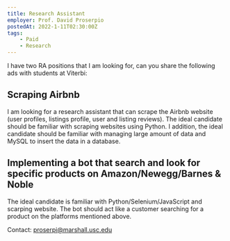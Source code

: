 ```yaml
---
title: Research Assistant
employer: Prof. David Proserpio
postedAt: 2022-1-11T02:30:00Z
tags:
    - Paid
    - Research
---
```


I have two RA positions that I am looking for, can you share the following ads with students at Viterbi:
 
## Scraping Airbnb
I am looking for a research assistant that can scrape the Airbnb website (user profiles, listings profile, user and listing reviews). The ideal candidate should be familiar with scraping websites using Python. I addition, the ideal candidate should be familiar with managing large amount of data and MySQL to insert the data in a database.

## Implementing a bot that search and look for specific products on Amazon/Newegg/Barnes & Noble
The ideal candidate is familiar with Python/Selenium/JavaScript and scarping website. The bot should act like a customer searching for a product on the platforms mentioned above.

Contact: proserpi@marshall.usc.edu
